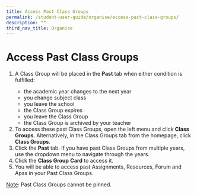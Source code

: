 ```yaml
---
title: Access Past Class Groups
permalink: /student-user-guide/organise/access-past-class-groups/
description: ""
third_nav_title: Organise
---
```

<h1>Access Past Class Groups</h1>
  <ol>
    <li>A Class Group will be placed in the <strong>Past</strong> tab when either condition is fulfilled:</li>
    <ul>
      <li>the academic year changes to the next year</li>
      <li>you change subject class</li>
      <li>you leave the school</li>
      <li>the Class Group expires</li>
      <li>you leave the Class Group</li>
      <li>the Class Group is archived by your teacher</li>
    </ul>
    <li>To access these past Class Groups, open the left menu and click <strong>Class Groups</strong>. Alternatively, in the Class Groups tab from the homepage, click <strong>Class Groups</strong>.</li>
    <li>Click the <strong>Past</strong> tab. If you have past Class Groups from multiple years, use the dropdown menu to navigate through the years.</li>
    <li>Click the <strong>Class Group</strong> <strong>Card</strong> to access it.</li>
    <li>You will be able to access past Assignments, Resources, Forum and Apss in your Past Class Groups.</li>
  </ol>
  <p><u>Note</u>: Past Class Groups cannot be pinned.</p>